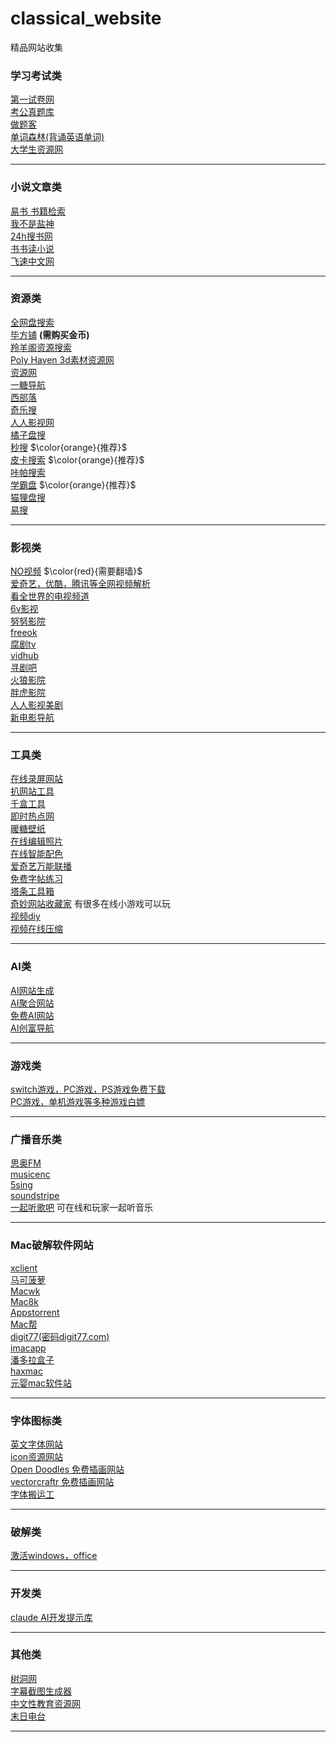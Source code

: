 # classical_website
精品网站收集


### 学习考试类
  
[第一试卷网](https://www.shijuan1.com/)<br>
[考公真题库](https://www.gkzenti.cn)<br>
[做题客](https://www.zuotike.com/)<br>
[单词森林(背诵英语单词)](https://wordforest.cn)<br>
[大学生资源网](https://www.dxzy163.com/) <br>

---

### 小说文章类
  
[易书 书籍检索](https://search.yibook.org/) <br>
[我不是盐神](https://onehu.xyz/)<br>
[24h搜书网](https://24hbook.com/) <br>
[书书读小说](https://www.shushudu.com/)<br>
[飞速中文网](https://m.feibzw.com)<br>

---

### 资源类

[全网盘搜索](http://uukk2.cn)<br>
[毕方铺](https://www.iizhi.cn) **(需购买金币)** <br>
[羚羊阁资源搜索](https://files.ptger.cn/)<br>
[Poly Haven  3d素材资源网](https://polyhaven.com/zh)<br>
[资源网](https://heeee.com/)<br>
[一糖导航](https://iitang.com/#google_vignette)<br>
[西部落](https://www.xibuluo.com/)<br>
[奇乐搜](https://www.qileso.com/)<br>
[人人影视网](https://www.rrdynb.com/index.html)<br>
[橘子盘搜](https://www.nmme.xyz/)<br>
[秒搜](https://miaosou.fun/) $\color{orange}{推荐}$<br>
[皮卡搜索](https://www.pikaso.top/) $\color{orange}{推荐}$<br>
[咔帕搜索](https://www.cuppaso.com/)<br>
[学霸盘](https://www.xuebapan.com) $\color{orange}{推荐}$<br>
[猫狸盘搜](https://www.alipansou.com/)<br>
[易搜](https://yiso.work/)<br>

---


### 影视类

[NO视频](https://www.novipnoad.net) $\color{red}{需要翻墙}$ <br>
[爱奇艺，优酷，腾讯等全网视频解析](https://vip.superso.top/)<br>
[看全世界的电视频道](https://www.cxtvlive.com)<br>
[6v影视](https://www.xb6v.com)<br>
[努努影院](https://nnyy.in)<br>
[freeok](https://freeok.pro)<br>
[腐剧tv](https://www.fuju1.tv)<br>
[vidhub](https://vidhub1.cc)<br>
[寻剧吧](http://yxdm1.com)<br>
[火狼影院](https://www.huolang.pro)<br>
[胖虎影院](https://panghu.lol)<br>
[人人影视美剧](https://yyets.com)<br>
[新电影导航](https://www.xdy.me/)<br>

---


### 工具类
  
[在线录屏网站](https://gemoo.com/tools/online-recorder/)<br>
[扒网站工具](http://www.templatespider.zvo.cn)<br>
[千盒工具](https://1000tool.com/)<br>
[即时热点网](https://nowhots.com)<br>
[暖糖壁纸](https://www.nuantang.net)<br>
[在线编辑照片](https://shoteasy.fun/zh-CN/)<br>
[在线智能配色](https://www.realtimecolors.com)<br>
[爱奇艺万能联播](http://static-s.iqiyi.com/wnbf/get.html)<br>
[免费字帖练习](https://paper.z2h.cn/)<br>
[塔条工具箱](https://www.tatiao.com/)<br>
[奇妙网站收藏家](https://fuun.fun)  有很多在线小游戏可以玩 <br>
[视频diy](https://www.spdiy.com/)<br>
[视频在线压缩](https://tools.rotato.app/compress)<br>

---

### AI类

[AI网站生成](https://butternut.ai/)<br>
[AI聚合网站](https://www.toolify.ai/zh/category)<br>
[免费AI网站](https://freeaihunter.com)<br>
[AI创富导航](https://ai.itzb.net/)<br>

---

### 游戏类

[switch游戏，PC游戏，PS游戏免费下载](https://www.gamer520.com)<br>
[PC游戏，单机游戏等多种游戏白嫖](https://www.flysheep6.com/)<br>

---

### 广播音乐类

[思奥FM](https://sao.fm)<br>
[musicenc](https://www.musicenc.com/)<br>
[5sing](https://5sing.kugou.com/index.html)<br>
[soundstripe](https://www.soundstripe.com/)<br>
[一起听歌吧](https://music.alang.run/#/)  可在线和玩家一起听音乐 <br>

---


### Mac破解软件网站

[xclient](https://xclient.info)<br>
[马可菠萝](https://www.macbl.com)<br>
[Macwk](https://macwk.cn)<br>
[Mac8k](https://www.mac8k.com)<br>
[Appstorrent](https://appstorrent.ru)<br>
[Mac帮](https://macbang.net)<br>
[digit77(密码digit77.com)](https://www.digit77.com)<br>
[imacapp](https://www.imacapp.cn)<br>
[潘多拉盒子](https://www.inpandora.com)<br>
[haxmac](https://haxmac.cc)<br>
[元婴mac软件站](https://maczz.net)<br>

---

### 字体图标类

[英文字体网站](https://www.fontshare.com/?categories=Serif)<br>
[icon资源网站](https://yesicon.app/)<br>
[Open Doodles 免费插画网站](https://opendoodles.com/)<br>
[vectorcraftr 免费插画网站](https://vectorcraftr.com/)<br>
[字体搬运工](https://font.sucai999.com/)<br>

---

### 破解类

[激活windows，office](https://github.com/massgravel/Microsoft-Activation-Scripts)<br>

---

### 开发类

[claude  AI开发提示库](https://docs.anthropic.com/zh-CN/docs/intro-to-claude)<br>

---

### 其他类

[树洞网](https://dashudong.com/)<br>
[字幕截图生成器](https://fake-screenshot-tau.vercel.app/)<br>
[中文性教育资源网](https://res.knowsex.org/)<br>
[末日电台](https://frequency2156.com/)<br>

---
